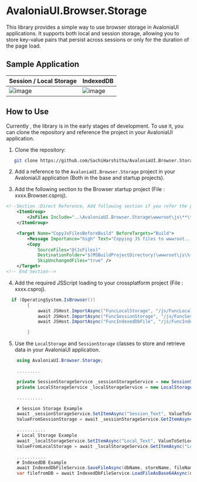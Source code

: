 # AvaloniaUI.Browser.Storage

This library provides a simple way to use browser storage in AvaloniaUI applications. It supports both local and session storage, allowing you to store key-value pairs that persist across sessions or only for the duration of the page load.

## Sample Application

| Session / Local Storage    | IndexedDB |
| -------- | ------- |
| ![image](https://github.com/user-attachments/assets/32aa25af-08d2-4a3b-ad2d-8ea231c3e12d)  | ![image](https://github.com/user-attachments/assets/4dcf76ee-dd3d-436b-bf8f-c08f6fe7b25d)    |



## How to Use

Currently , the library is in the early stages of development. To use it, you can clone the repository and reference the project in your AvaloniaUI application.

1. Clone the repository:
```bash
   git clone https://github.com/SachiHarshitha/AvaloniaUI.Browser.Storage.git
 ```

2. Add a reference to the `AvaloniaUI.Browser.Storage` project in your AvaloniaUI application (Both in the base and startup projects).

3. Add the following section to the Browser startup project (File : xxxx.Browser.csproj).

```xml
<!--Section :Direct Reference, Add following section if you refer the project directly-->
	<ItemGroup>
		<JsFiles Include="..\AvaloniaUI.Browser.Storage\wwwroot\js\**\*.*" />
	</ItemGroup>

	<Target Name="CopyJsFilesBeforeBuild" BeforeTargets="Build">
		<Message Importance="high" Text="Copying JS files to wwwroot..." />
		<Copy
			SourceFiles="@(JsFiles)"
			DestinationFolder="$(MSBuildProjectDirectory)\wwwroot\js\%(RecursiveDir)"
			SkipUnchangedFiles="true" />
	</Target>
<!-- End Section-->
```

4. Add the required JSScript loading to your crossplatform project (File : xxxx.csproj).

```csharp
  if (OperatingSystem.IsBrowser())
        {
            await JSHost.ImportAsync("FuncLocalStorage", "/js/FuncLocalStorage.js");
            await JSHost.ImportAsync("FuncSessionStorage", "/js/FuncSessionStorage.js");
			await JSHost.ImportAsync("FuncIndexedDbFile", "/js/FuncIndexedDbFile.js");

        }
```

5. Use the `LocalStorage` and `SessionStorage` classes to store and retrieve data in your AvaloniaUI application.
```csharp
	using AvaloniaUI.Browser.Storage;

	.........

	private SessionStorageService _sessionStorageService = new SessionStorageService();
	private LocalStorageService _localStorageService = new LocalStorageService();

	..........

	# Session Storage Example
	await _sessionStorageService.SetItemAsync("Session_Text", ValueToSetSessionStorage);
	ValueFromSessionStorage = await _sessionStorageService.GetItemAsync("Session_Text");

	...........
	# Local Storage Example
	await _localStorageService.SetItemAsync("Local_Text", ValueToSetLocalStorage);
	ValueFromLocalStorage = await _localStorageService.GetItemAsync("Local_Text");

	...........
	# IndexedDB Example
	await IndexedDbFileService.SaveFileAsync(dbName, storeName, fileName, _fileContent, "text/plain");
	var filefromDB = await IndexedDbFileService.LoadFileAsBase64Async(dbName, storeName, fileName);
```